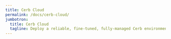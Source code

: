 ```yaml
---
title: Cerb Cloud
permalink: /docs/cerb-cloud/
jumbotron:
  title: Cerb Cloud
  tagline: Deploy a reliable, fine-tuned, fully-managed Cerb environment in the Cloud
---
```


